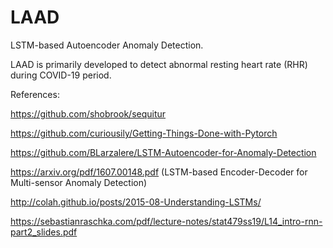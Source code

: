 # LAAD
LSTM-based Autoencoder Anomaly Detection. 

LAAD is primarily developed to detect abnormal resting heart rate (RHR) during COVID-19 period. 




References:

https://github.com/shobrook/sequitur

https://github.com/curiousily/Getting-Things-Done-with-Pytorch

https://github.com/BLarzalere/LSTM-Autoencoder-for-Anomaly-Detection

https://arxiv.org/pdf/1607.00148.pdf (LSTM-based Encoder-Decoder for Multi-sensor Anomaly Detection)

http://colah.github.io/posts/2015-08-Understanding-LSTMs/

https://sebastianraschka.com/pdf/lecture-notes/stat479ss19/L14_intro-rnn-part2_slides.pdf

